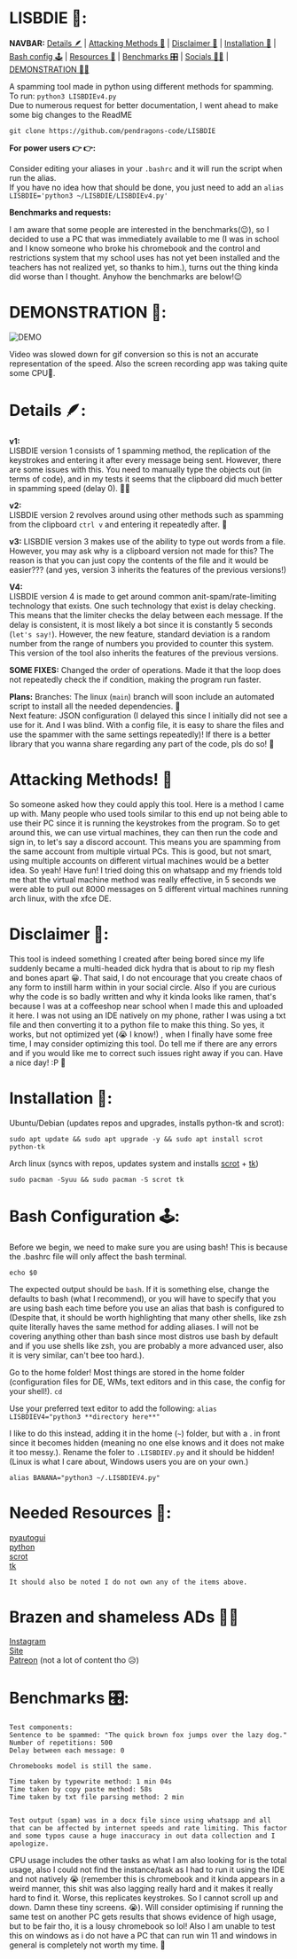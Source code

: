 # LISBDIE 💪:
  **NAVBAR:** [Details 🪶](https://github.com/pendragons-code/LISBDIE#details-) | [Attacking Methods 🔫](https://github.com/pendragons-code/LISBDIE#attacking-methods-) | [Disclaimer 🤟](https://github.com/pendragons-code/LISBDIE#disclaimer-) | [Installation 👾](https://github.com/pendragons-code/LISBDIE#installation-) | [Bash config 🕹️](https://github.com/pendragons-code/LISBDIE#bash-configuration-%EF%B8%8F) | [Resources 🧠](https://github.com/pendragons-code/LISBDIE#needed-resources-) | [Benchmarks 🎛️](https://github.com/pendragons-code/LISBDIE#needed-resources-) | [Socials 🤷‍♂‍](https://github.com/pendragons-code/LISBDIE#brazen-and-shameless-ads-) | [DEMONSTRATION 🤷‍♂‍](https://github.com/pendragons-code/LISBDIE#DEMONSTRATION)     
          
                  
                        
                        
  A spamming tool made in python using different methods for spamming.  
  To run: `python3 LISBDIEv4.py`  
  Due to numerous request for better documentation, I went ahead to make some big changes to the ReadME
 
  ```
  git clone https://github.com/pendragons-code/LISBDIE
  ```
  **For power users 👉 👉:** 
  
  Consider editing your aliases in your `.bashrc` and it will run the script when run the alias.  
If you have no idea how that should be done, you just need to add an `alias LISBDIE='python3 ~/LISBDIE/LISBDIEv4.py'`     
    
 **Benchmarks and requests:**  
 
 I am aware that some people are interested in the benchmarks(😉), so I decided to use a PC that was immediately available to me (I was in school and I know someone who broke his chromebook and the control and restrictions system that my school uses has not yet been installed and the teachers has not realized yet, so thanks to him.), turns out the thing kinda did worse than I thought. Anyhow the benchmarks are below!😉
 
# DEMONSTRATION 🤷‍:
![DEMO](https://raw.githubusercontent.com/pendragons-code/LISBDIE/main/LISBDIE.gif) 
 
 Video was slowed down for gif conversion so this is not an accurate representation of the speed. Also the screen recording app was taking quite some CPU🤷‍. 

# Details 🪶:
**v1:**  
  LISBDIE version 1 consists of 1 spamming method, the replication of the keystrokes and entering it after every message being sent. However, there are some issues with this. You need to manually type the objects out (in terms of code), and in my tests it seems that the clipboard did much better in spamming speed (delay 0). 🦹‍♂️ 
   
   
   
**v2:**     
   LISBDIE version 2 revolves around using other methods such as spamming from the clipboard `ctrl v` and entering it repeatedly after. 💼     
    
    
     
**v3:** 
   LISBDIE version 3 makes use of the ability to type out words from a file. However, you may ask why is a clipboard version not made for this? The reason is that you can just copy the contents of the file and it would be easier??? (and yes, version 3 inherits the features of the previous versions!) 
    
    
     
**V4:**  
   LISBDIE version 4 is made to get around common anit-spam/rate-limiting technology that exists. One such technology that exist is delay checking. This means that the limiter checks the delay between each message. If the delay is consistent, it is most likely a bot since it is constantly 5 seconds (`let's say!`). However, the new feature, standard deviation is a random number from the range of numbers you provided to counter this system. This version of the tool also inherits the features of the previous versions. 
    
**SOME FIXES:**
   Changed the order of operations.
   Made it that the loop does not repeatedly check the if condition, making the program run faster.
      
 **Plans:** 
    Branches: The linux (```main```) branch will soon include an automated script to install all the needed dependencies. 🤟   
    Next feature: JSON configuration (I delayed this since I initially did not see a use for it. And I was blind. With a config file, it is easy to share the files and use the spammer with the same settings repeatedly)! If there is a better library that you wanna share regarding any part of the code, pls do so! 🏹
  
  
  # Attacking Methods! 🔫
  So someone asked how they could apply this tool. Here is a method I came up with. Many people who used tools similar to this end up not being able to use their PC since it is running the keystrokes from the program. So to get around this, we can use virtual machines, they can then run the code and sign in, to let's say a discord account. This means you are spamming from the same account from multiple virtual PCs. This is good, but not smart, using multiple accounts on different virtual machines would be a better idea. So yeah! Have fun! I tried doing this on whatsapp and my friends told me that the virtual machine method was really effective, in 5 seconds we were able to pull out 8000 messages on 5 different virtual machines running arch linux, with the xfce DE.  
  
  
   
   # Disclaimer 🤟:
   This tool is indeed something I created after being bored since my life suddenly became a multi-headed dick hydra that is about to rip my flesh and bones apart 😀. That said, I do not encourage that you create chaos of any form to instill harm within in your social circle. Also if you are curious why the code is so badly written and why it kinda looks like ramen, that's because I was at a coffeeshop near school when I made this and uploaded it here. I was not using an IDE natively on my phone, rather I was using a txt file and then converting it to a python file to make this thing. So yes, it works, but not optimized yet (😭 I know!) , when I finally have some free time, I may consider optimizing this tool. Do tell me if there are any errors and if you would like me to correct such issues right away if you can. Have a nice day! :P 🤛


# Installation 👾:
  Ubuntu/Debian (updates repos and upgrades, installs python-tk and scrot):
  ```
  sudo apt update && sudo apt upgrade -y && sudo apt install scrot python-tk
  ```
      
  Arch linux (syncs with repos, updates system and installs [scrot](https://archlinux.org/packages/community/x86_64/scrot/) + [tk](https://archlinux.org/packages/extra/x86_64/tk/))
  ```
  sudo pacman -Syuu && sudo pacman -S scrot tk
  ```
  # Bash Configuration 🕹️:
   Before we begin, we need to make sure you are using bash! This is because the .bashrc file will only affect the bash terminal.
   ```
   echo $0
   ```
   The expected output should be ```bash```. If it is something else, change the defaults to bash (what I recommend), or you will have to specify that you are using bash each time before you use an alias that bash is configured to (Despite that, it should be worth highlighting that many other shells, like zsh quite literally haves the same method for adding aliases. I will not be covering anything other than bash since most distros use bash by default and if you use shells like zsh, you are probably a more advanced user, also it is very similar, can't bee too hard.).     
        
          
   Go to the home folder! Most things are stored in the home folder (configuration files for DE, WMs, text editors and in this case, the config for your shell!).
    ```cd```
    
   Use your preferred text editor to add the following:
    ```
    alias LISBDIEV4="python3 **directory here**"
    ```
    
   I like to do this instead, adding it in the home (```~```) folder, but with a . in front since it becomes hidden (meaning no one else knows and it does not make it too messy.). Rename the foler to ```.LISBDIEV.py``` and it should be hidden! (Linux is what I care about, Windows users you are on your own.)
   ```
   alias BANANA="python3 ~/.LISBDIEV4.py"
   ```
   
   

# Needed Resources 🧠:
  [pyautogui](https://pyautogui.readthedocs.io/en/latest/quickstart.html)  
  [python](https://www.python.org/)   
  [scrot](https://en.wikipedia.org/wiki/Scrot)   
  [tk](https://docs.python.org/3/library/tk.html)
      
  `It should also be noted I do not own any of the items above.`
  
 # Brazen and shameless ADs 🤷‍♂‍
 [Instagram](https://instagram.com/pendragonscode)    
 [Site](https://code.senghong.xyz)    
 [Patreon](https://www.patreon.com/Pendragonscode) (not a lot of content tho 😥)    
 
 
 
 # Benchmarks 🎛️:
```
Test components:
Sentence to be spammed: "The quick brown fox jumps over the lazy dog."
Number of repetitions: 500
Delay between each message: 0
```


```
Chromebooks model is still the same.

Time taken by typewrite method: 1 min 04s
Time taken by copy paste method: 58s
Time taken by txt file parsing method: 2 min


Test output (spam) was in a docx file since using whatsapp and all that can be affected by internet speeds and rate limiting. This factor and some typos cause a huge inaccuracy in out data collection and I apologize.
```
CPU usage includes the other tasks as what I am also looking for is the total usage, also I could not find the instance/task as I had to run it using the IDE and not natively 😭 (remember this is chromebook and it kinda appears in a weird manner, this shit was also lagging really hard and it makes it really hard to find it. Worse, this replicates keystrokes. So I cannot scroll up and down. Damn these tiny screens. 😭).
  Will consider optimising if running the same test on another PC gets results that shows evidence of high usage, but to be fair tho, it is a lousy chromebook so lol! Also I am unable to test this on windows as i do not have a PC that can run win 11 and windows in general is completely not worth my time. 🤙
